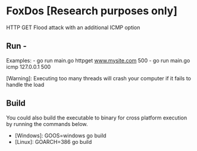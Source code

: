 # FoxDos [Research purposes only]
HTTP GET Flood attack with an additional ICMP option

## Run - <method> <host> <threads>
  Examples:
          - go run main.go httpget www.mysite.com 500
          - go run main.go icmp 127.0.0.1 500

[Warning]: Executing too many threads will crash your computer if it fails to handle the load

## Build
You could also build the executable to binary for cross platform execution by running the commands below.
 - [Windows]: GOOS=windows go build 
 - [Linux]: GOARCH=386 go build

